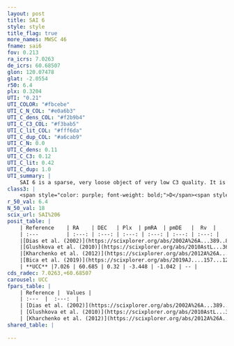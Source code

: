 ```yaml
---
layout: post
title: SAI 6
style: style
title_flag: true
more_names: MWSC 46
fname: sai6
fov: 0.213
ra_icrs: 7.0263
de_icrs: 60.68507
glon: 120.07478
glat: -2.0554
r50: 6.4
plx: 0.3204
UTI: "0.21"
UTI_COLOR: "#fbcebe"
UTI_C_N_COL: "#e0a6b3"
UTI_C_dens_COL: "#f2b9b4"
UTI_C_C3_COL: "#f3bab5"
UTI_C_lit_COL: "#fff6da"
UTI_C_dup_COL: "#a6cab9"
UTI_C_N: 0.0
UTI_C_dens: 0.11
UTI_C_C3: 0.12
UTI_C_lit: 0.42
UTI_C_dup: 1.0
UTI_summary: |
    SAI 6 is a sparse, very loose object of very low C3 quality. It is poorly studied in the literature, with no articles listed in the last 6 years.<br><br><span style="color: #99180f; font-weight: bold;">Warning: </span>contains less than 25 stars with <i>P>0.5</i> estimated.
class3: |
    <span style="color: purple; font-weight: bold;">D</span><span style="color: red; font-weight: bold;">C</span>
r_50_val: 6.4
N_50_val: 18
scix_url: SAI%206
posit_table: |
    | Reference    | RA    | DEC   | Plx  | pmRA  | pmDE   |  Rv  |
    | :---         | :---: | :---: | :---: | :---: | :---: | :---: |
    |[Dias et al. (2002)](https://scixplorer.org/abs/2002A%26A...389..871D) | 6.971 | 60.689 | -- | 0.51 | -0.03 | -- |
    |[Glushkova et al. (2010)](https://scixplorer.org/abs/2010AstL...36...75G) | 6.969 | 60.689 | -- | -- | -- | -- |
    |[Kharchenko et al. (2012)](https://scixplorer.org/abs/2012A%26A...543A.156K) | 6.978 | 60.677 | -- | -0.3 | -1.36 | -- |
    |[Bica et al. (2019)](https://scixplorer.org/abs/2019AJ....157...12B) | 6.968 | 60.69 | -- | -- | -- | -- |
    | **UCC** |7.026 | 60.685 | 0.32 | -3.448 | -1.042 | -- | 
cds_radec: 7.0263,+60.68507
carousel: UCC
fpars_table: |
    | Reference |  Values |
    | :---  |  :---:  |
    | [Dias et al. (2002)](https://scixplorer.org/abs/2002A%26A...389..871D) | `E(B-V)=0.89, Dist=2700.0, Age=8.5` |
    | [Glushkova et al. (2010)](https://scixplorer.org/abs/2010AstL...36...75G) | `E(B-V)=0.89, Dm=12.17, Age=8.5` |
    | [Kharchenko et al. (2012)](https://scixplorer.org/abs/2012A%26A...543A.156K) | `e_bv=0.899, distance=3100, log_age=8.7` |
shared_table: |
    
---
```

